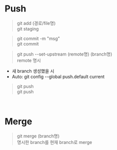 # Push

> git add (경로/file명)   
git staging

> git commit -m "msg"   
git commit

> git push --set-upstream (remote명) (branch명)   
remote 명시
- 새 branch 생성했을 시
- Auto: git config --global push.default current

> git push   
git push

<br/>

# Merge

> git merge (branch명)   
명시한 branch를 현재 branch로 merge



